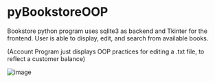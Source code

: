 # pyBookstoreOOP
Bookstore python program uses sqlite3 as backend and Tkinter for the frontend. User is able to display, edit, and search from available books.

(Account Program just displays OOP practices for editing a .txt file, to reflect a customer balance)

![image](https://user-images.githubusercontent.com/53841303/132031322-9e98b5ed-ccab-4095-a763-c32627ab8b43.png)
